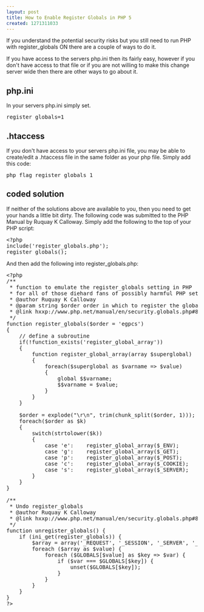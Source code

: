 ```yaml
---
layout: post
title: How to Enable Register Globals in PHP 5
created: 1271311033
---
```

<p>If you understand the potential security risks but you still need to run PHP with register_globals ON there are a couple of ways to do it.  </p>

<p>If you have access to the servers php.ini then its fairly easy, however if you don't have access to that file or if you are not willing to make this change server wide then there are other ways to go about it.</p>

<!--break-->

<h2>php.ini</h2>

<p>In your servers php.ini simply set.</p>

<pre class="brush:plain">
register_globals=1
</pre>

<h2>.htaccess</h2>

<p>If you don't have access to your servers php.ini file, you may be able to create/edit a .htaccess file in the same folder as your php file.  Simply add this code:</p>

<pre class="brush:plain">
php_flag register_globals 1
</pre>

<h2>coded solution</h2>

<p>If neither of the solutions above are available to you, then you need to get your hands a little bit dirty.  The following code was submitted to the PHP Manual by Ruquay K Calloway.  Simply add the following to the top of your PHP script: </p>

<pre class="brush:php">
&lt;?php
include('register_globals.php');
register_globals();
</pre>

<p>And then add the following into register_globals.php:</p>

<pre class="brush:php">
&lt;?php
/**
 * function to emulate the register_globals setting in PHP
 * for all of those diehard fans of possibly harmful PHP settings :-)
 * @author Ruquay K Calloway
 * @param string $order order in which to register the globals, e.g. 'egpcs' for default
 * @link hxxp://www.php.net/manual/en/security.globals.php#82213
 */
function register_globals($order = 'egpcs')
{
    // define a subroutine
    if(!function_exists('register_global_array'))
    {
        function register_global_array(array $superglobal)
        {
            foreach($superglobal as $varname => $value)
            {
                global $$varname;
                $$varname = $value;
            }
        }
    }
   
    $order = explode("\r\n", trim(chunk_split($order, 1)));
    foreach($order as $k)
    {
        switch(strtolower($k))
        {
            case 'e':    register_global_array($_ENV);        break;
            case 'g':    register_global_array($_GET);        break;
            case 'p':    register_global_array($_POST);        break;
            case 'c':    register_global_array($_COOKIE);    break;
            case 's':    register_global_array($_SERVER);    break;
        }
    }
}

/**
 * Undo register_globals
 * @author Ruquay K Calloway
 * @link hxxp://www.php.net/manual/en/security.globals.php#82213
 */
function unregister_globals() {
    if (ini_get(register_globals)) {
        $array = array('_REQUEST', '_SESSION', '_SERVER', '_ENV', '_FILES');
        foreach ($array as $value) {
            foreach ($GLOBALS[$value] as $key => $var) {
                if ($var === $GLOBALS[$key]) {
                    unset($GLOBALS[$key]);
                }
            }
        }
    }
}
?>
</pre>
